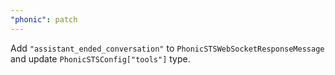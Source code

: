 ```yaml
---
"phonic": patch
---
```


Add `"assistant_ended_conversation"` to `PhonicSTSWebSocketResponseMessage` and update `PhonicSTSConfig["tools"]` type.

